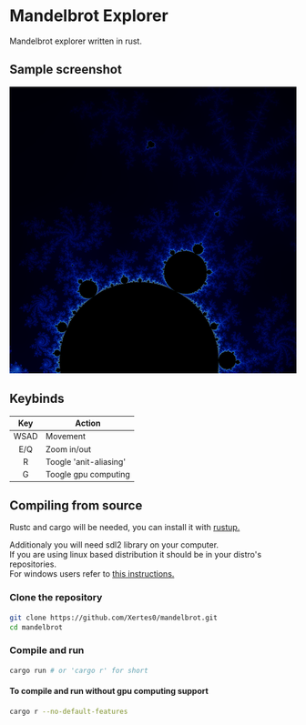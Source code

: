 # Mandelbrot Explorer
Mandelbrot explorer written in rust.

## Sample screenshot
![Sample screenshot](https://github.com/Xertes0/mandelbrot/blob/b1ca60d08df78fd4707001fd6a4ce6e8da397adb/sample_screenshots/sample.png)

## Keybinds
| Key | Action |
| :---: | --- |
| WSAD | Movement |
| E/Q | Zoom in/out |
| R | Toogle 'anit-aliasing' |
| G | Toogle gpu computing |

## Compiling from source
Rustc and cargo will be needed, you can install it with [rustup.](https://rustup.rs/)


Additionaly you will need sdl2 library on your computer.\
If you are using linux based distribution it should be in your distro's repositories.\
For windows users refer to [this instructions.](https://crates.io/crates/sdl2#windows-msvc)

### Clone the repository
```bash
git clone https://github.com/Xertes0/mandelbrot.git
cd mandelbrot
```

### Compile and run
```bash
cargo run # or 'cargo r' for short
```

#### To compile and run without gpu computing support
```bash
cargo r --no-default-features
```
